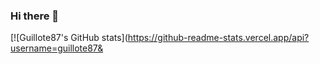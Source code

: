 ### Hi there 👋

[![Guillote87's GitHub stats](https://github-readme-stats.vercel.app/api?username=guillote87&
<!--
**guillote87/guillote87** is a ✨ _special_ ✨ repository because its `README.md` (this file) appears on your GitHub profile.

Here are some ideas to get you started:
count_private=true)

- 🔭 I’m currently working on ...
- 🌱 I’m currently learning ...
- 👯 I’m looking to collaborate on ...
- 🤔 I’m looking for help with ...
- 💬 Ask me about ...
- 📫 How to reach me: ...
- 😄 Pronouns: ...
- ⚡ Fun fact: ...
-->
